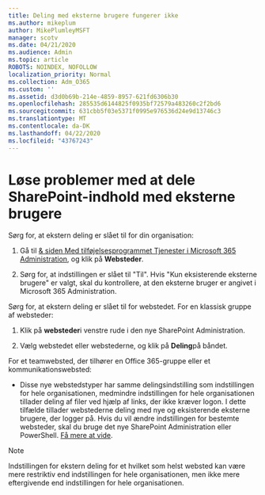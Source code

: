 ```yaml
---
title: Deling med eksterne brugere fungerer ikke
ms.author: mikeplum
author: MikePlumleyMSFT
manager: scotv
ms.date: 04/21/2020
ms.audience: Admin
ms.topic: article
ROBOTS: NOINDEX, NOFOLLOW
localization_priority: Normal
ms.collection: Adm_O365
ms.custom: ''
ms.assetid: d3d0b69b-214e-4859-8957-621fd6306b30
ms.openlocfilehash: 285535d6144825f0935bf72579a483260c2f2bd6
ms.sourcegitcommit: 631cbb5f03e5371f0995e976536d24e9d13746c3
ms.translationtype: MT
ms.contentlocale: da-DK
ms.lasthandoff: 04/22/2020
ms.locfileid: "43767243"
---
```

# <a name="fix-problems-sharing-sharepoint-content-with-external-users"></a>Løse problemer med at dele SharePoint-indhold med eksterne brugere

Sørg for, at ekstern deling er slået til for din organisation:
  
1. Gå til [ &amp; siden Med tilføjelsesprogrammet Tjenester i Microsoft 365 Administration](https://portal.office.com/adminportal/home#/Settings/ServicesAndAddIns), og klik på **Websteder**.
    
2. Sørg for, at indstillingen er slået til "Til". Hvis "Kun eksisterende eksterne brugere" er valgt, skal du kontrollere, at den eksterne bruger er angivet i Microsoft 365 Administration.
    
Sørg for, at ekstern deling er slået til for webstedet. For en klassisk gruppe af websteder:
  
1. Klik på **websteder**i venstre rude i den nye SharePoint Administration.
    
2. Vælg webstedet eller webstederne, og klik på **Deling**på båndet.
    
For et teamwebsted, der tilhører en Office 365-gruppe eller et kommunikationswebsted:
  
- Disse nye webstedstyper har samme delingsindstilling som indstillingen for hele organisationen, medmindre indstillingen for hele organisationen tillader deling af filer ved hjælp af links, der ikke kræver logon. I dette tilfælde tillader webstederne deling med nye og eksisterende eksterne brugere, der logger på. Hvis du vil ændre indstillingen for bestemte websteder, skal du bruge det nye SharePoint Administration eller PowerShell. [Få mere at vide](https://go.microsoft.com/fwlink/?linkid=871863).
    
> [!NOTE]
> Indstillingen for ekstern deling for et hvilket som helst websted kan være mere restriktiv end indstillingen for hele organisationen, men ikke mere eftergivende end indstillingen for hele organisationen. 
  

